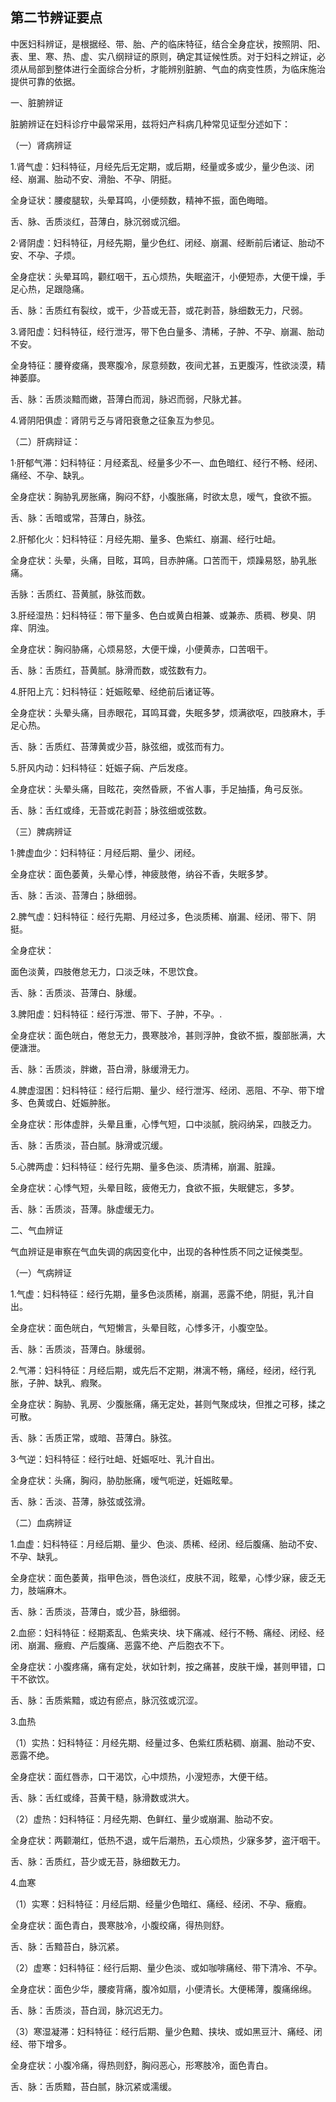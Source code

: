 ## 第二节辨证要点

中医妇科辨证，是根据经、带、胎、产的临床特征，结合全身症状，按照阴、阳、表、里、寒、热、虚、实八纲辩证的原则，确定其证候性质。对于妇科之辨证，必须从局部到整体进行全面综合分析，才能辨别脏腑、气血的病变性质，为临床施治提供可靠的依据。

一、脏腑辨证

脏腑辨证在妇科诊疗中最常采用，兹将妇产科病几种常见证型分述如下：

（一）肾病辨证

1.肾气虚：妇科特征，月经先后无定期，或后期，经量或多或少，量少色淡、闭经、崩漏、胎动不安、滑胎、不孕、阴挺。

全身证状：腰痠腿软，头晕耳鸣，小便频数，精神不振，面色晦暗。

舌、脉、舌质淡红，苔薄白，脉沉弱或沉细。

2·肾阴虚：妇科特征，月经先期，量少色红、闭经、崩漏、经断前后诸证、胎动不安、不孕、子烦。

全身症状：头晕耳鸣，颧红咽干，五心烦热，失眠盗汗，小便短赤，大便干燥，手足心热，足跟隐痛。

舌、脉：舌质红有裂纹，或干，少苔或无苔，或花剥苔，脉细数无力，尺弱。

3.肾阳虚：妇科特征，经行泄泻，带下色白量多、清稀，子肿、不孕、崩漏、胎动不安。

全身特征：腰脊痠痛，畏寒腹冷，尿意频数，夜间尤甚，五更腹泻，性欲淡漠，精神萎靡。

舌、脉：舌质淡黯而嫩，苔薄白而润，脉迟而弱，尺脉尤甚。

4.肾阴阳俱虚：肾阴亏乏与肾阳衰惫之征象互为参见。

（二）肝病辩证：

1·肝郁气滞：妇科特征：月经紊乱、经量多少不一、血色暗红、经行不畅、经闭、痛经、不孕、缺乳。

全身症状：胸胁乳房胀痛，胸闷不舒，小腹胀痛，时欲太息，嗳气，食欲不振。

舌、脉：舌暗或常，苔薄白，脉弦。

2.肝郁化火：妇科特征：月经先期、量多、色紫红、崩漏、经行吐衄。

全身症状：头晕，头痛，目眩，耳鸣，目赤肿痛。口苦而干，烦躁易怒，胁乳胀痛。

舌脉：舌质红、苔黄腻，脉弦而数。

3.肝经湿热：妇科特征：带下量多、色白或黄白相兼、或兼赤、质稠、秽臭、阴痒、阴浊。

全身症状：胸闷胁痛，心烦易怒，大便干燥，小便黄赤，口苦咽干。

舌、脉：舌质红，苔黄腻。脉滑而数，或弦数有力。

4.肝阳上亢：妇科特征：妊娠眩晕、经绝前后诸证等。

全身症状：头晕头痛，目赤眼花，耳鸣耳聋，失眠多梦，烦满欲呕，四肢麻木，手足心热。

舌、脉：舌质红、苔薄黄或少苔，脉弦细，或弦而有力。

5.肝风内动：妇科特征：妊娠子痫、产后发痉。

全身症状：头晕头痛，目眩花，突然昏厥，不省人事，手足抽搐，角弓反张。

舌、脉：舌红或绛，无苔或花剥苔；脉弦细或弦数。

（三）脾病辨证

1·脾虚血少：妇科特征：月经后期、量少、闭经。

全身症状：面色萎黄，头晕心悸，神疲肢倦，纳谷不香，失眠多梦。

舌、脉：舌淡、苔薄白；脉细弱。

2.脾气虚：妇科特征：经行先期、月经过多，色淡质稀、崩漏、经闭、带下、阴挺。

全身症状：

面色淡黄，四肢倦怠无力，口淡乏味，不思饮食。

舌、脉：舌质淡、苔薄白、脉缓。

3.脾阳虚：妇科特征：经行泻泄、带下、子肿，不孕。.

全身症状：面色㿠白，倦怠无力，畏寒肢冷，甚则浮肿，食欲不振，腹部胀满，大便溏泄。

舌、脉：舌质淡，胖嫩，苔白滑，脉缓滑无力。

4.脾虚湿困：妇科特征：经行后期、量少、经行泄泻、经闭、恶阻、不孕、带下增多、色黄或白、妊娠肿胀。

全身症状：形体虚胖，头晕且重，心悸气短，口中淡腻，脘闷纳呆，四肢乏力。

舌、脉：舌质淡，苔白腻。脉滑或沉缓。

5.心脾两虚：妇科特征：经行先期、量多色淡、质清稀，崩漏、脏躁。

全身症状：心悸气短，头晕目眩，疲倦无力，食欲不振，失眠健忘，多梦。

舌、脉：舌质淡，苔薄。脉虚缓无力。

二、气血辨证

气血辨证是审察在气血失调的病因变化中，出现的各种性质不同之证候类型。

（一）气病辨证

1.气虚：妇科特征：经行先期，量多色淡质稀，崩漏，恶露不绝，阴挺，乳汁自出。

全身症状：面色㿠白，气短懒言，头晕目眩，心悸多汗，小腹空坠。

舌、脉：舌质淡，苔薄白。脉缓弱。

2.气滞：妇科特征：月经后期，或先后不定期，淋漓不畅，痛经，经闭，经行乳胀，子肿、缺乳、瘕聚。

全身症状：胸胁、乳房、少腹胀痛，痛无定处，甚则气聚成块，但推之可移，揉之可散。

舌、脉：舌质正常，或暗、苔薄白。脉弦。

3·气逆：妇科特征：经行吐衄、妊娠呕吐、乳汁自出。

全身症状：头痛，胸闷，胁肋胀痛，嗳气呃逆，妊娠眩晕。

舌、脉：舌淡、苔薄，脉弦或弦滑。

（二）血病辨证

1.血虚：妇科特征：月经后期、量少、色淡、质稀、经闭、经后腹痛、胎动不安、不孕、缺乳。

全身症状：面色萎黄，指甲色淡，唇色淡红，皮肤不润，眩晕，心悸少寐，疲乏无力，肢端麻木。

舌、脉：舌质淡，苔薄白，或少苔，脉细弱。

2.血瘀：妇科特征：经期紊乱、色紫夹块、块下痛减、经行不畅、痛经、闭经、经闭、崩漏、癥瘕、产后腹痛、恶露不绝、产后胞衣不下。

全身症状：小腹疼痛，痛有定处，状如针刺，按之痛甚，皮肤干燥，甚则甲错，口干不欲饮。

舌、脉：舌质紫黯，或边有瘀点，脉沉弦或沉涩。

3.血热

（1）实热：妇科特征：月经先期、经量过多、色紫红质粘稠、崩漏、胎动不安、恶露不绝。

全身症状：面红唇赤，口干渴饮，心中烦热，小溲短赤，大便干结。

舌、脉：舌红或绛，苔黄干糙，脉滑数或洪大。

（2）虚热：妇科特征：月经先期、色鲜红、量少或崩漏、胎动不安。

全身症状：两颧潮红，低热不退，或午后潮热，五心烦热，少寐多梦，盗汗咽干。

舌、脉：舌质红，苔少或无苔，脉细数无力。

4.血寒

（1）实寒：妇科特征：月经后期、经量少色暗红、痛经、经闭、不孕、癥瘕。

全身症状：面色青白，畏寒肢冷，小腹绞痛，得热则舒。

舌、脉：舌黯苔白，脉沉紧。

（2）虚寒：妇科特征：经行后期、量少色淡、或如咖啡痛经、带下清冷、不孕。

全身症状：面色少华，腰痠背痛，腹冷如扇，小便清长。大便稀薄，腹痛绵绵。

舌、脉：舌质淡，苔白润，脉沉迟无力。

（3）寒湿凝滞：妇科特征：经行后期、量少色黯、挟块、或如黑豆汁、痛经、闭经、带下增多。

全身症状：小腹冷痛，得热则舒，胸闷恶心，形寒肢冷，面色青白。

舌、脉：舌质黯，苔白腻，脉沉紧或濡缓。